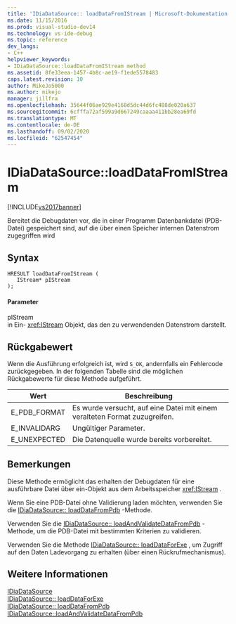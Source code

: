 ```yaml
---
title: 'IDiaDataSource:: loadDataFromIStream | Microsoft-Dokumentation'
ms.date: 11/15/2016
ms.prod: visual-studio-dev14
ms.technology: vs-ide-debug
ms.topic: reference
dev_langs:
- C++
helpviewer_keywords:
- IDiaDataSource::loadDataFromIStream method
ms.assetid: 8fe33eea-1457-4b8c-ae19-f1ede5578483
caps.latest.revision: 10
author: MikeJo5000
ms.author: mikejo
manager: jillfra
ms.openlocfilehash: 35644f06ae929e4168d5dc44d6fc488de020a637
ms.sourcegitcommit: 6cfffa72af599a9d667249caaaa411bb28ea69fd
ms.translationtype: MT
ms.contentlocale: de-DE
ms.lasthandoff: 09/02/2020
ms.locfileid: "62547454"
---
```

# <a name="idiadatasourceloaddatafromistream"></a>IDiaDataSource::loadDataFromIStream
[!INCLUDE[vs2017banner](../../includes/vs2017banner.md)]

Bereitet die Debugdaten vor, die in einer Programm Datenbankdatei (PDB-Datei) gespeichert sind, auf die über einen Speicher internen Datenstrom zugegriffen wird  
  
## <a name="syntax"></a>Syntax  
  
```cpp#  
HRESULT loadDataFromIStream (   
   IStream* pIStream  
);  
```  
  
#### <a name="parameters"></a>Parameter  
 pIStream  
 in Ein- <xref:IStream> Objekt, das den zu verwendenden Datenstrom darstellt.  
  
## <a name="return-value"></a>Rückgabewert  
 Wenn die Ausführung erfolgreich ist, wird `S_OK`, andernfalls ein Fehlercode zurückgegeben. In der folgenden Tabelle sind die möglichen Rückgabewerte für diese Methode aufgeführt.  
  
|Wert|Beschreibung|  
|-----------|-----------------|  
|E_PDB_FORMAT|Es wurde versucht, auf eine Datei mit einem veralteten Format zuzugreifen.|  
|E_INVALIDARG|Ungültiger Parameter.|  
|E_UNEXPECTED|Die Datenquelle wurde bereits vorbereitet.|  
  
## <a name="remarks"></a>Bemerkungen  
 Diese Methode ermöglicht das erhalten der Debugdaten für eine ausführbare Datei über ein-Objekt aus dem Arbeitsspeicher <xref:IStream> .  
  
 Wenn Sie eine PDB-Datei ohne Validierung laden möchten, verwenden Sie die [IDiaDataSource:: loadDataFromPdb](../../debugger/debug-interface-access/idiadatasource-loaddatafrompdb.md) -Methode.  
  
 Verwenden Sie die [IDiaDataSource:: loadAndValidateDataFromPdb](../../debugger/debug-interface-access/idiadatasource-loadandvalidatedatafrompdb.md) -Methode, um die PDB-Datei mit bestimmten Kriterien zu validieren.  
  
 Verwenden Sie die Methode [IDiaDataSource:: loadDataForExe](../../debugger/debug-interface-access/idiadatasource-loaddataforexe.md) , um Zugriff auf den Daten Ladevorgang zu erhalten (über einen Rückrufmechanismus).  
  
## <a name="see-also"></a>Weitere Informationen  
 [IDiaDataSource](../../debugger/debug-interface-access/idiadatasource.md)   
 [IDiaDataSource:: loadDataForExe](../../debugger/debug-interface-access/idiadatasource-loaddataforexe.md)   
 [IDiaDataSource:: loadDataFromPdb](../../debugger/debug-interface-access/idiadatasource-loaddatafrompdb.md)   
 [IDiaDataSource::loadAndValidateDataFromPdb](../../debugger/debug-interface-access/idiadatasource-loadandvalidatedatafrompdb.md)
